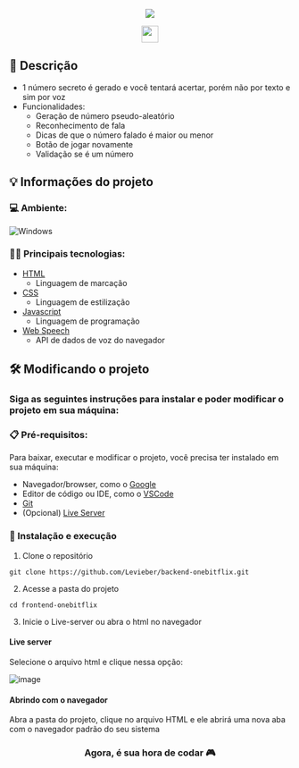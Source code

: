 <p align="center">
  <img src="https://user-images.githubusercontent.com/104157600/188212091-6418446f-1834-4a13-94cb-e84b2694dc20.png" />
</p>
<p align="center">
  <img height="30" src="https://img.shields.io/badge/Made%20for-VSCode-1f425f.svg"/>
</p>

## 💭 Descrição

- 1 número secreto é gerado e você tentará acertar, porém não por texto e sim por voz
- Funcionalidades:
  - Geração de número pseudo-aleatório
  - Reconhecimento de fala
  - Dicas de que o número falado é maior ou menor
  - Botão de jogar novamente
  - Validação se é um número

## 💡 Informações do projeto

### 💻 Ambiente: 
![Windows](https://img.shields.io/badge/Windows-0078D6?style=for-the-badge&logo=windows&logoColor=white)

### 👨‍💻 Principais tecnologias:

- [HTML](https://developer.mozilla.org/pt-BR/docs/Web/HTML)
  - Linguagem de marcação
- [CSS](https://developer.mozilla.org/pt-BR/docs/Web/CSS/)
  - Linguagem de estilização
- [Javascript](https://developer.mozilla.org/pt-BR/docs/Web/JavaScript)
  - Linguagem de programação
- [Web Speech](https://developer.mozilla.org/en-US/docs/Web/API/Web_Speech_API)
  - API de dados de voz do navegador

## 🛠️ Modificando o projeto

### Siga as seguintes instruções para instalar e poder modificar o projeto em sua máquina:

### 📋 Pré-requisitos:

Para baixar, executar e modificar o projeto, você precisa ter instalado em sua máquina: 
* Navegador/browser, como o [Google](https://www.google.com/intl/pt-BR/chrome/)
* Editor de código ou IDE, como o [VSCode](https://code.visualstudio.com/Download)
* [Git](https://git-scm.com/downloads)
* (Opcional) [Live Server](https://ritwickdey.github.io/vscode-live-server/)

### 🔧 Instalação e execução

1. Clone o repositório
```
git clone https://github.com/Levieber/backend-onebitflix.git
```
2. Acesse a pasta do projeto
```
cd frontend-onebitflix
```
3. Inicie o Live-server ou abra o html no navegador

#### Live server
<p>Selecione o arquivo html e clique nessa opção:</p>

![image](https://user-images.githubusercontent.com/104157600/187787562-95e74fc1-cb47-49ed-a30c-17d2fd442e2b.png)

#### Abrindo com o navegador

<p>Abra a pasta do projeto, clique no arquivo HTML e ele abrirá uma nova aba com o navegador padrão do seu sistema</p>

<h3 align="center">Agora, é sua hora de codar 🎮</h3>
